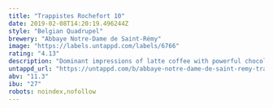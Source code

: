 ```yaml
---
title: "Trappistes Rochefort 10"
date: 2019-02-08T14:20:19.496244Z
style: "Belgian Quadrupel"
brewery: "Abbaye Notre-Dame de Saint-Rémy"
image: "https://labels.untappd.com/labels/6766"
rating: "4.13"
description: "Dominant impressions of latte coffee with powerful chocolate aromas in the nose. The alcohol esters are enveloped with hints of autumn wood, citrus zest (orange, lemon) and freshly baked biscuits. The initial taste is sweetly sinful. Beer and chocolate trapped into one single glass, a liquid milky draught with a backbone of bitter malt. The alcohol warms the throat and, in the finish, you will pick up traces of cloves, citrus, orange and mocha. The heaviest of the Rochefort beers, the 10 is a quadrupel style beer and can be recognized by its blue label."
untappd_url: "https://untappd.com/b/abbaye-notre-dame-de-saint-remy-trappistes-rochefort-10/6766"
abv: "11.3"
ibu: "27"
robots: noindex,nofollow
---
```

